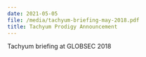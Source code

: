 ```yaml
---
date: 2021-05-05
file: /media/tachyum-briefing-may-2018.pdf
title: Tachyum Prodigy Announcement
---
```


 Tachyum briefing at GLOBSEC 2018